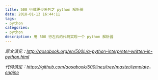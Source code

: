 ```yaml
---
title: 500 行或更少系列之 python 解析器
date: 2018-01-13 16:44:11
tags:
- python
categories:
- python
description: 用 500 行左右的代码实现一个 python 解析器
---
```


*原文请见：http://aosabook.org/en/500L/a-python-interpreter-written-in-python.html*

*代码请见：https://github.com/aosabook/500lines/tree/master/template-engine*
